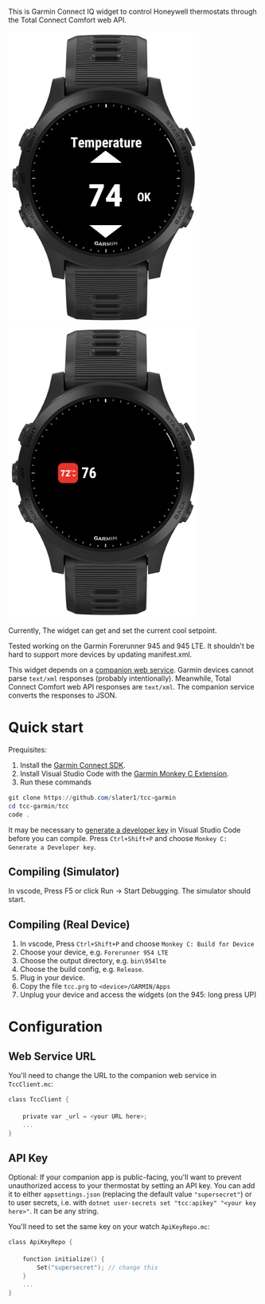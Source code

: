 This is Garmin Connect IQ widget to control Honeywell thermostats through the Total Connect Comfort web API.

![A picture of the widget running in the Garmin device simulator](widget.png)
![A picture of the widget running in glance mode in the Garmin device simulator](glance.png)

Currently, The widget can get and set the current cool setpoint.

Tested working on the Garmin Forerunner 945 and 945 LTE. It shouldn't be hard to support more devices by updating manifest.xml.

This widget depends on a [companion web service](https://github.com/slater1/tcc-mitm/). Garmin devices cannot parse `text/xml` responses (probably intentionally). Meanwhile,  Total Connect Comfort web API responses are `text/xml`. The companion service converts the responses to JSON.

# Quick start

Prequisites: 
1. Install the [Garmin Connect SDK](https://developer.garmin.com/connect-iq/sdk/).
2. Install Visual Studio Code with the [Garmin Monkey C Extension](https://marketplace.visualstudio.com/items?itemName=garmin.monkey-c).
3. Run these commands

```powershell
git clone https://github.com/slater1/tcc-garmin
cd tcc-garmin/tcc
code .
```

It may be necessary to [generate a developer key](https://developer.garmin.com/connect-iq/connect-iq-basics/getting-started/) in Visual Studio Code before you can compile. Press `Ctrl+Shift+P` and choose `Monkey C: Generate a Developer key`.

## Compiling (Simulator)

In vscode, Press F5 or click Run -> Start Debugging. The simulator should start.

## Compiling (Real Device)

1. In vscode, Press `Ctrl+Shift+P` and choose `Monkey C: Build for Device`
2. Choose your device, e.g. `Forerunner 954 LTE`
3. Choose the output directory, e.g. `bin\954lte`
4. Choose the build config, e.g. `Release`.
5. Plug in your device.
6. Copy the file `tcc.prg` to `<device>/GARMIN/Apps`
7. Unplug your device and access the widgets (on the 945: long press UP)

# Configuration 

## Web Service URL
You'll need to change the URL to the companion web service in `TccClient.mc`:

```c
class TccClient {

    private var _url = <your URL here>;
    ...
}
```

## API Key

Optional: If your companion app is public-facing, you'll want to prevent unauthorized access to your thermostat by setting an API key. You can add it to either `appsettings.json` (replacing the default value `"supersecret"`) or to user secrets, i.e. with `dotnet user-secrets set "tcc:apikey" "<your key here>"`. It can be any string. 

You'll need to set the same key on your watch `ApiKeyRepo.mc`:

```c
class ApiKeyRepo {

    function initialize() {
        Set("supersecret"); // change this
    }
    ...
}
```
